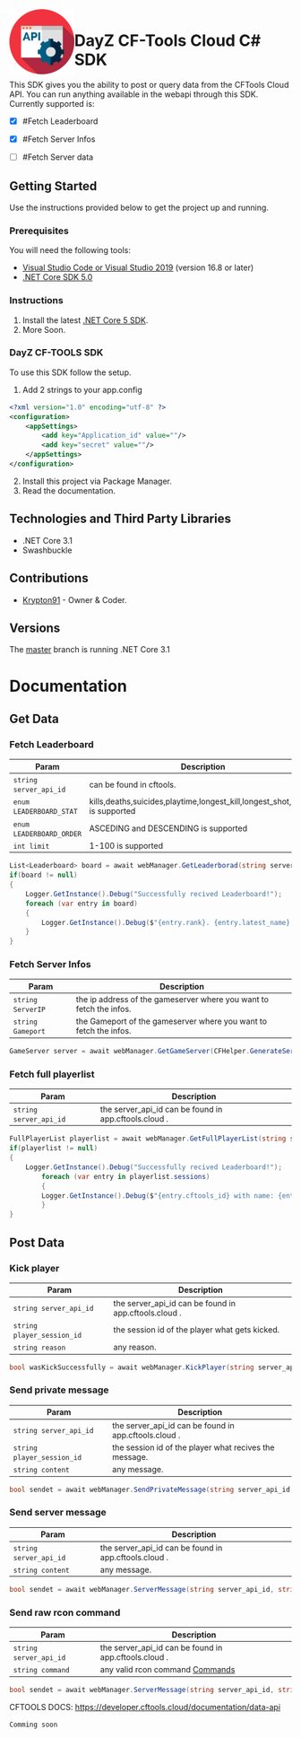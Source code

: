 <img align="left" width="116" height="116" src="https://raw.githubusercontent.com/marlonajgayle/Net5WebTemplate/develop/src/Content/.template.config/icon.png" />

# DayZ CF-Tools Cloud C# SDK


This SDK gives you the ability to post or query data from the CFTools Cloud API.
You can run anything available in the webapi through this SDK. Currently supported is:
- [x] #Fetch Leaderboard
- [x] #Fetch Server Infos
- [ ] #Fetch Server data


## Getting Started
Use the instructions provided below to get the project up and running.

### Prerequisites
You will need the following tools:
* [Visual Studio Code or Visual Studio 2019](https://visualstudio.microsoft.com/vs/) (version 16.8 or later)
* [.NET Core SDK 5.0](https://dotnet.microsoft.com/download/dotnet/5.0)

### Instructions
1. Install the latest [.NET Core 5 SDK](https://dotnet.microsoft.com/download). 
2. More Soon.

### DayZ CF-TOOLS SDK
To use this SDK follow the setup.
1. Add 2 strings to your app.config
```xml
<?xml version="1.0" encoding="utf-8" ?>
<configuration>
	<appSettings>
		<add key="Application_id" value=""/>
		<add key="secret" value=""/>
	</appSettings>
</configuration>
```
2. Install this project via Package Manager.
3. Read the documentation.


## Technologies and Third Party Libraries
* .NET Core 3.1
* Swashbuckle

## Contributions
- [Krypton91](https://github.com/Krypton91) - Owner & Coder.

## Versions
The [master](https://github.com/Krypton91/CFToolsSDK/master) branch is running .NET Core 3.1

# Documentation

## Get Data
### Fetch Leaderboard

|       Param        |                                             Description                                              |
| -------------------- | ---------------------------------------------------------------------------------------------------- |
| `string server_api_id`           | can be found in cftools. |
| `enum LEADERBOARD_STAT` | kills,deaths,suicides,playtime,longest_kill,longest_shot,kdratio  is supported |
| `enum LEADERBOARD_ORDER` | ASCEDING and DESCENDING  is supported |
| `int limit` | 1-100  is supported |
```csharp
List<Leaderboard> board = await webManager.GetLeaderborad(string server_api_id, LEADERBOARD_STAT stat, LEADERBOARD_ORDER order, int limit);
if(board != null)
{
	Logger.GetInstance().Debug("Successfully recived Leaderboard!");
	foreach (var entry in board)
	{
		Logger.GetInstance().Debug($"{entry.rank}. {entry.latest_name} has {entry.kills} with a KD {entry.kdratio}");
	}
}
```

### Fetch Server Infos

|       Param        |                                             Description                                              |
| -------------------- | ---------------------------------------------------------------------------------------------------- |
| `string ServerIP`           | the ip address of the gameserver where you want to fetch the infos. |
| `string Gameport` | the Gameport of the gameserver where you want to fetch the infos. |
```csharp
GameServer server = await webManager.GetGameServer(CFHelper.GenerateServerId(string ServerIP, string Gameport));
```

### Fetch full playerlist

|       Param        |                                             Description                                              |
| -------------------- | ---------------------------------------------------------------------------------------------------- |
| `string server_api_id`           | the server_api_id can be found in app.cftools.cloud . |
```csharp
FullPlayerList playerlist = await webManager.GetFullPlayerList(string server_api_id);
if(playerlist != null)
{
	Logger.GetInstance().Debug("Successfully recived Leaderboard!");
        foreach (var entry in playerlist.sessions)
        {
		Logger.GetInstance().Debug($"{entry.cftools_id} with name: {entry.gamedata.player_name}");
        }
}
```
## Post Data
### Kick player

|       Param        |                                             Description                                              |
| -------------------- | ---------------------------------------------------------------------------------------------------- |
| `string server_api_id`           | the server_api_id can be found in app.cftools.cloud . |
| `string player_session_id`       | the session id of the player what gets kicked. |
| `string reason`       	| any reason. |
```csharp
bool wasKickSuccessfully = await webManager.KickPlayer(string server_api_id, string player_session_id, string reason);
```

### Send private message
|       Param        |                                             Description                                              |
| -------------------- | ---------------------------------------------------------------------------------------------------- |
| `string server_api_id`           | the server_api_id can be found in app.cftools.cloud . |
| `string player_session_id`       | the session id of the player what recives the message. |
| `string content`       	| any message. |
```csharp
bool sendet = await webManager.SendPrivateMessage(string server_api_id, string player_session_id, string content);
```

### Send server message
|       Param        |                                             Description                                              |
| -------------------- | ---------------------------------------------------------------------------------------------------- |
| `string server_api_id`           | the server_api_id can be found in app.cftools.cloud . |
| `string content`       	| any message. |
```csharp
bool sendet = await webManager.ServerMessage(string server_api_id, string content);
```

### Send raw rcon command
|       Param        |                                             Description                                              |
| -------------------- | ---------------------------------------------------------------------------------------------------- |
| `string server_api_id`           | the server_api_id can be found in app.cftools.cloud . |
| `string command`       	| any valid rcon command [Commands]([https://www.google.com](https://pingperfect.com/index.php/knowledgebase/347/DayZ--Admin-Command-List.html)) |
```csharp
bool sendet = await webManager.ServerMessage(string server_api_id, string content);
```
CFTOOLS DOCS: https://developer.cftools.cloud/documentation/data-api
````
Comming soon
````
